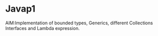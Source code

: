 # Javap1

AIM:Implementation of  bounded types, Generics, different Collections Interfaces and Lambda expression.